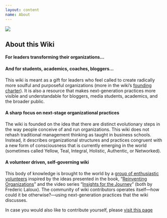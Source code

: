 ```yaml
---
layout: content
name: About
---
```

![](/media/evolutionary-purpose.jpg)

## About this Wiki 

#### For leaders transforming their organizations...

#### And for students, academics, coaches, bloggers...

This wiki is meant as a gift for leaders who feel called to create radically more soulful and purposeful organizations (more in the wiki’s [founding charter](founding-charter)). It is also a resource that makes next-generation practices more visible and understandable for bloggers, media students, academics, and the broader public.

#### A sharp focus on next-stage organizational practices

The wiki is founded on the idea that there are distinct evolutionary steps in the way people conceive of and run organizations. This wiki does not rehash traditional management thinking as taught in business schools. Instead, it describes  organizational structures and practices congruent with a new form of consciousness that is currently emerging in the world (sometimes called Yellow, Teal, Integral, Holistic, Authentic, or Networked).

#### A volunteer driven, self-governing wiki

This body of knowledge is brought to the world by a [group of enthusiastic volunteers](http://peerdom.org/ror-wiki) inspired by the ideas presented in the book, “[Reinventing Organizations](https://www.reinventingorganizations.com/)” and the video series “[Insights for the Journey](https://thejourney.reinventingorganizations.com/index.html)” (both by Frederic Laloux). The community of wiki contributors operates itself—how could it be otherwise?—using next-generation practices that the wiki discusses.

In case you would also like to contribute yourself, please [visit this page](how-can-you-contribute/)